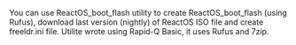 You can use ReactOS_boot_flash utility to create ReactOS_boot_flash (using Rufus), download last version (nightly) of ReactOS ISO file and create freeldr.ini file.
Utilite wrote using Rapid-Q Basic, it uses Rufus and 7zip.
